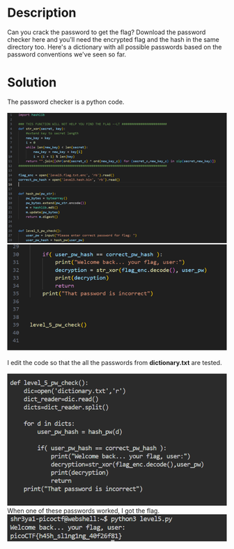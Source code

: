 # Description<br>
Can you crack the password to get the flag?
Download the password checker here and you'll need the encrypted flag and the hash in the same directory too. Here's a dictionary with all possible passwords based on the password conventions we've seen so far.

# Solution<br>

The password checker is a python code. <br><br>
![Alt text](pic1.png)
![Alt text](pic2.png)
<br><br>
I edit the code so that the all the passwords from **dictionary.txt** are tested.<br><br>
![Alt text](pic3.png)
When one of these passwords worked, I got the flag.
![Alt text](pic4.png)
